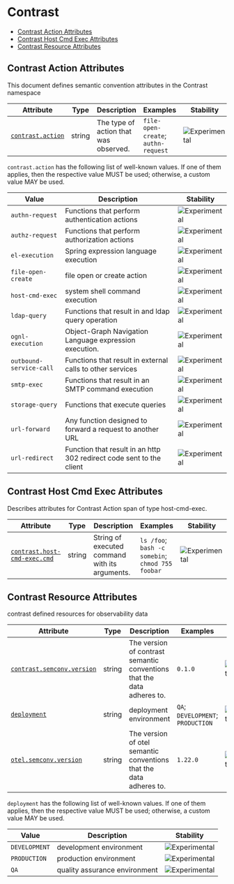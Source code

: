 <!--- Hugo front matter used to generate the website version of this page:
--->

<!-- NOTE: THIS FILE IS AUTOGENERATED. DO NOT EDIT BY HAND. -->
<!-- see templates/registry/markdown/attribute_namespace.md.j2 -->

# Contrast

- [Contrast Action Attributes](#contrast-action-attributes)
- [Contrast Host Cmd Exec Attributes](#contrast-host-cmd-exec-attributes)
- [Contrast Resource Attributes](#contrast-resource-attributes)

## Contrast Action Attributes

This document defines semantic convention attributes in the Contrast namespace

| Attribute | Type | Description | Examples | Stability |
|---|---|---|---|---|
| <a id="contrast-action" href="#contrast-action">`contrast.action`</a> | string | The type of action that was observed. | `file-open-create`; `authn-request` | ![Experimental](https://img.shields.io/badge/-experimental-blue) |

`contrast.action` has the following list of well-known values. If one of them applies, then the respective value MUST be used; otherwise, a custom value MAY be used.

| Value  | Description | Stability |
|---|---|---|
| `authn-request` | Functions that perform authentication actions | ![Experimental](https://img.shields.io/badge/-experimental-blue) |
| `authz-request` | Functions that perform authorization actions | ![Experimental](https://img.shields.io/badge/-experimental-blue) |
| `el-execution` | Spring expression language execution | ![Experimental](https://img.shields.io/badge/-experimental-blue) |
| `file-open-create` | file open or create action | ![Experimental](https://img.shields.io/badge/-experimental-blue) |
| `host-cmd-exec` | system shell command execution | ![Experimental](https://img.shields.io/badge/-experimental-blue) |
| `ldap-query` | Functions that result in and ldap query operation | ![Experimental](https://img.shields.io/badge/-experimental-blue) |
| `ognl-execution` | Object-Graph Navigation Language expression execution. | ![Experimental](https://img.shields.io/badge/-experimental-blue) |
| `outbound-service-call` | Functions that result in external calls to other services | ![Experimental](https://img.shields.io/badge/-experimental-blue) |
| `smtp-exec` | Functions that result in an SMTP command execution | ![Experimental](https://img.shields.io/badge/-experimental-blue) |
| `storage-query` | Functions that execute queries | ![Experimental](https://img.shields.io/badge/-experimental-blue) |
| `url-forward` | Any function designed to forward a request to another URL | ![Experimental](https://img.shields.io/badge/-experimental-blue) |
| `url-redirect` | Function that result in an http 302 redirect code sent to the client | ![Experimental](https://img.shields.io/badge/-experimental-blue) |

## Contrast Host Cmd Exec Attributes

Describes attributes for Contrast Action span of type host-cmd-exec.

| Attribute | Type | Description | Examples | Stability |
|---|---|---|---|---|
| <a id="contrast-host-cmd-exec-cmd" href="#contrast-host-cmd-exec-cmd">`contrast.host-cmd-exec.cmd`</a> | string | String of executed command with its arguments. | `ls /foo`; `bash -c somebin`; `chmod 755 foobar` | ![Experimental](https://img.shields.io/badge/-experimental-blue) |

## Contrast Resource Attributes

contrast defined resources for observability data

| Attribute | Type | Description | Examples | Stability |
|---|---|---|---|---|
| <a id="contrast-semconv-version" href="#contrast-semconv-version">`contrast.semconv.version`</a> | string | The version of contrast semantic conventions that the data adheres to. | `0.1.0` | ![Experimental](https://img.shields.io/badge/-experimental-blue) |
| <a id="deployment" href="#deployment">`deployment`</a> | string | deployment environment | `QA`; `DEVELOPMENT`; `PRODUCTION` | ![Experimental](https://img.shields.io/badge/-experimental-blue) |
| <a id="otel-semconv-version" href="#otel-semconv-version">`otel.semconv.version`</a> | string | The version of otel semantic conventions that the data adheres to. | `1.22.0` | ![Experimental](https://img.shields.io/badge/-experimental-blue) |

`deployment` has the following list of well-known values. If one of them applies, then the respective value MUST be used; otherwise, a custom value MAY be used.

| Value  | Description | Stability |
|---|---|---|
| `DEVELOPMENT` | development environment | ![Experimental](https://img.shields.io/badge/-experimental-blue) |
| `PRODUCTION` | production environment | ![Experimental](https://img.shields.io/badge/-experimental-blue) |
| `QA` | quality assurance environment | ![Experimental](https://img.shields.io/badge/-experimental-blue) |

